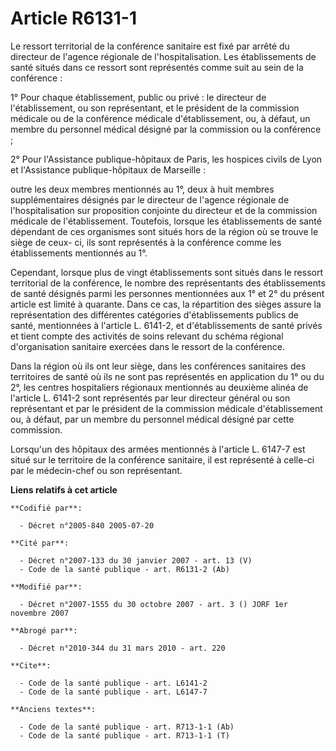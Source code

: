 # Article R6131-1

Le ressort territorial de la conférence sanitaire est fixé par arrêté du directeur de l'agence régionale de
l'hospitalisation. Les établissements de santé situés dans ce ressort sont représentés comme suit au sein de la conférence :

1° Pour chaque établissement, public ou privé : le directeur de l'établissement, ou son représentant, et le président de la
commission médicale ou de la conférence médicale d'établissement, ou, à défaut, un membre du personnel médical désigné par la
commission ou la conférence ;

2° Pour l'Assistance publique-hôpitaux de Paris, les hospices civils de Lyon et l'Assistance publique-hôpitaux de Marseille :

outre les deux membres mentionnés au 1°, deux à huit membres supplémentaires désignés par le directeur de l'agence régionale
de l'hospitalisation sur proposition conjointe du directeur et de la commission médicale de l'établissement. Toutefois,
lorsque les établissements de santé dépendant de ces organismes sont situés hors de la région où se trouve le siège de ceux-
ci, ils sont représentés à la conférence comme les établissements mentionnés au 1°.

Cependant, lorsque plus de vingt établissements sont situés dans le ressort territorial de la conférence, le nombre des
représentants des établissements de santé désignés parmi les personnes mentionnées aux 1° et 2° du présent article est limité
à quarante. Dans ce cas, la répartition des sièges assure la représentation des différentes catégories d'établissements
publics de santé, mentionnées à l'article L. 6141-2, et d'établissements de santé privés et tient compte des activités de
soins relevant du schéma régional d'organisation sanitaire exercées dans le ressort de la conférence.

Dans la région où ils ont leur siège, dans les conférences sanitaires des territoires de santé où ils ne sont pas représentés
en application du 1° ou du 2°, les centres hospitaliers régionaux mentionnés au deuxième alinéa de l'article L. 6141-2 sont
représentés par leur directeur général ou son représentant et par le président de la commission médicale d'établissement ou,
à défaut, par un membre du personnel médical désigné par cette commission.

Lorsqu'un des hôpitaux des armées mentionnés à l'article L. 6147-7 est situé sur le territoire de la conférence sanitaire, il
est représenté à celle-ci par le médecin-chef ou son représentant.

**Liens relatifs à cet article**

	**Codifié par**:

	  - Décret n°2005-840 2005-07-20

	**Cité par**:

	  - Décret n°2007-133 du 30 janvier 2007 - art. 13 (V)
	  - Code de la santé publique - art. R6131-2 (Ab)

	**Modifié par**:

	  - Décret n°2007-1555 du 30 octobre 2007 - art. 3 () JORF 1er novembre 2007

	**Abrogé par**:

	  - Décret n°2010-344 du 31 mars 2010 - art. 220

	**Cite**:

	  - Code de la santé publique - art. L6141-2
	  - Code de la santé publique - art. L6147-7

	**Anciens textes**:

	  - Code de la santé publique - art. R713-1-1 (Ab)
	  - Code de la santé publique - art. R713-1-1 (T)
